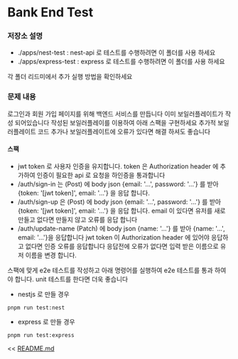 # Bank End Test

### 저장소 설명

- ./apps/nest-test : nest-api 로 테스트를 수행하려면 이 폴더를 사용 하세요
- ./apps/express-test : express 로 테스트를 수행하려면 이 폴더를 사용 하세요

각 폴더 리드미에서 추가 실행 방법을 확인하세요

### 문제 내용

로그인과 회원 가입 페이지를 위해 백엔드 서비스를 만듭니다
이미 보일러플레이트가 작성 되어있습니다 작성된 보일러플레이를 이용하여 아래 스팩을 구현하세요 추가적 보일러플레이트 코드 추가나 보일러플레이트에 오류가 있다면 해결 하셔도 좋습니다

#### 스팩

- jwt token 로 사용자 인증을 유지합니다. token 은 Authorization header 에 추가하여 인증이 필요한 api 로 요청을 하인증을 통과합니다
- /auth/sign-in 는 (Post) 에 body json {email: '...', password: '...'} 를 받아 {token: '[jwt token]', email: '...'} 을 응답 합니다.
- /auth/sign-up 은 (Post) 에 body json {email: '...', password: '...'} 를 받아 {token: '[jwt token]', email: '...'} 을 응답 합니다. email 이 있다면 유저를 새로 만들고 없다면 만들지 않고 오류를 응답 합니다
- /auth/update-name (Patch) 에 body json {name: '...'} 를 받아 {name: '...', email: '...'}을 응답합니다 jwt token 이 Authorization header 에 있어야 응답하고 없다면 인증 오류를 응답합니다 응답전에 오류가 없다면 입력 받은 이름으로 유저 이름을 변경 합니다.

스팩에 맞게 e2e 테스트를 작성하고 아래 명령어를 실행하여 e2e 테스트를 통과 하여야 합니다.
unit 테스트를 한다면 더욱 좋습니다


- nestjs 로 만들 경우
```shell
pnpm run test:nest
```

- express 로 만들 경우
```shell
pnpm run test:express
```

<< [README.md](README.md)
